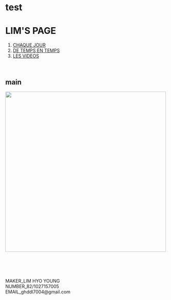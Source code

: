 # test
<!doctype html>
<html>
<head>
  <title>HYO YOUNG</title>
  <meta charset="utf-8">
</head>

<body>
<h1>LIM'S PAGE</h1>
<ol>
  <LI><a href="first1.html" target="_blank" title="chaque jour">CHAQUE JOUR</a></LI>
  <LI><a href="first2.html" target="_blank" title="de temps en temps">DE TEMPS EN TEMPS</a></LI>
  <LI><a href="first3.html" target="_blank" title="les videos">LES VIDEOS</a></LI>
</ol>
  <BR>

<h2>main</h2>
<IMG SRC="EFFEL.JPG" WIDTH="500"><BR>
<BR><BR><BR><BR>
<p>
MAKER_LIM HYO YOUNG<BR>
NUMBER_82/1027157005<BR>
EMAIL_ghddl7004@gmail.com<BR>
</p>


</body>
</html>
